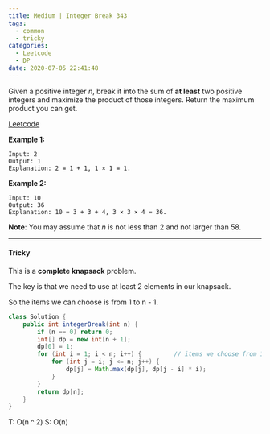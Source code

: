 ```yaml
---
title: Medium | Integer Break 343
tags:
  - common
  - tricky
categories:
  - Leetcode
  - DP
date: 2020-07-05 22:41:48
---
```


Given a positive integer *n*, break it into the sum of **at least** two positive integers and maximize the product of those integers. Return the maximum product you can get.

[Leetcode](https://leetcode.com/problems/integer-break/)

<!--more-->

**Example 1:**

```
Input: 2
Output: 1
Explanation: 2 = 1 + 1, 1 × 1 = 1.
```

**Example 2:**

```
Input: 10
Output: 36
Explanation: 10 = 3 + 3 + 4, 3 × 3 × 4 = 36.
```

**Note**: You may assume that *n* is not less than 2 and not larger than 58.

---

#### Tricky 

This is a **complete knapsack** problem.

The key is that we need to use at least 2 elements in our knapsack.

So the items we can choose is from 1 to n - 1.

```java
class Solution {
    public int integerBreak(int n) {
        if (n == 0) return 0;
        int[] dp = new int[n + 1];
        dp[0] = 1;
        for (int i = 1; i < n; i++) {         // items we choose from 1 to n - 1
            for (int j = i; j <= n; j++) {
                dp[j] = Math.max(dp[j], dp[j - i] * i);
            }
        }
        return dp[n];
    }
}
```

T: O(n ^ 2)			S: O(n)
